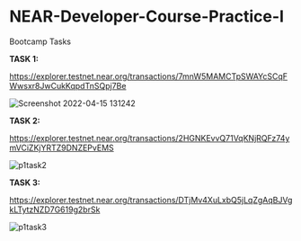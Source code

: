 # NEAR-Developer-Course-Practice-I
Bootcamp Tasks

**TASK 1:**  

https://explorer.testnet.near.org/transactions/7mnW5MAMCTpSWAYcSCqFWwsxr8JwCukKqpdTnSQpj7Be

![Screenshot 2022-04-15 131242](https://user-images.githubusercontent.com/81109748/163559096-90c0ac41-a3b3-4a55-b1b4-9f1c074f2ccb.png)

**TASK 2:** 

https://explorer.testnet.near.org/transactions/2HGNKEvvQ71VqKNjRQFz74ymVCiZKjYRTZ9DNZEPvEMS

![p1task2](https://user-images.githubusercontent.com/81109748/163560525-6437d35a-1b7a-480e-b079-3e5cb10b3194.png)

**TASK 3:** 

https://explorer.testnet.near.org/transactions/DTjMv4XuLxbQ5jLqZgAqBJVgkLTytzNZD7G619g2brSk

![p1task3](https://user-images.githubusercontent.com/81109748/163561871-878378ae-ee59-41e8-885f-1d93778b03df.png)



